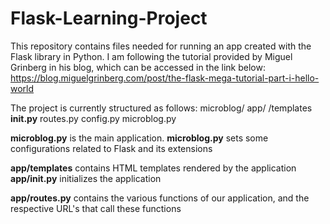 # Flask-Learning-Project
This repository contains files needed for running an app created with the Flask library in Python.
I am following the tutorial provided by Miguel Grinberg in his blog, which can be accessed in the link below:
https://blog.miguelgrinberg.com/post/the-flask-mega-tutorial-part-i-hello-world

The project is currently structured as follows:
microblog/
  app/
      /templates
      __init.py__
      routes.py
  config.py
  microblog.py
  
<b>microblog.py</b> is the main application.
<b>microblog.py</b> sets some configurations related to Flask and its extensions

<b>app/templates</b> contains HTML templates rendered by the application
<b>app/__init__.py</b> initializes the application

<b>app/routes.py</b> contains the various functions of our application, and the respective URL's that call these functions



